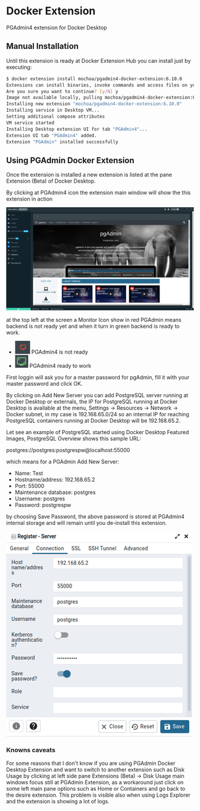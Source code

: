 # Docker Extension

PGAdmin4 extension for Docker Desktop

## Manual Installation

Until this extension is ready at Docker Extension Hub you can install just by executing:

```bash
$ docker extension install mochoa/pgadmin4-docker-extension:6.10.0
Extensions can install binaries, invoke commands and access files on your machine. 
Are you sure you want to continue? [y/N] y
Image not available locally, pulling mochoa/pgadmin4-docker-extension:6.10.0...
Installing new extension "mochoa/pgadmin4-docker-extension:6.10.0"
Installing service in Desktop VM...
Setting additional compose attributes
VM service started
Installing Desktop extension UI for tab "PGAdmin4"...
Extension UI tab "PGAdmin4" added.
Extension "PGAdmin" installed successfully
```

## Using PGAdmin Docker Extension

Once the extension is installed a new extension is listed at the pane Extension (Beta) of Docker Desktop.

By clicking at PGAdmin4 icon the extension main window will show the this extension in action

![Screenshot of the extension inside Docker Desktop](screenshot1.png?raw=true)

at the top left at the screen a Monitor Icon show in red PGAdmin means backend is not ready yet and when it turn in green backend is ready to work.

- ![Monitor Red](monitor-red.png?raw=true) PGAdmin4 is not ready
- ![Monitor Green](monitor-green.png?raw=true) PGAdmin4 ready to work

First loggin will ask you for a master password for pgAdmin, fill it with your master password and click OK.

By clicking on Add New Server you can add PostgreSQL server running at Docker Desktop or externals, the IP for PostgreSQL running at Docker Desktop is available at the menu, Settings -> Resources -> Network -> Docker subnet, in my case is 192.168.65.0/24 so an internal IP for reaching PostgreSQL containers running at Docker Desktop will be 192.168.65.2.

Let see an example of PostgreSQL started using Docker Desktop Featured Images, PostgreSQL Overview shows this sample URL:

postgres://postgres:postgrespw@localhost:55000

which means for a PGAdmin Add New Server:

- Name: Test
- Hostname/address: 192.168.65.2
- Port: 55000
- Maintenance database: postgres
- Username: postgres
- Password: postgrespw

by choosing Save Password, the above password is stored at PGAdmin4 internal storage and will remain until you de-install this extension.

![Screenshot of Add New Server](screenshot5.png?raw=true)

### Knowns caveats

For some reasons that I don't know if you are using PGAdmin Docker Desktop Extension and want to switch to another extension such as Disk Usage by clicking at left side pane Extensions (Beta) -> Disk Usage main windows focus still at PGAdmin Extension, as a workaround just click on some left main pane options such as Home or Containers and go back to the desire extension. This problem is visible also when using Logs Explorer and the extension is showing a lot of logs.